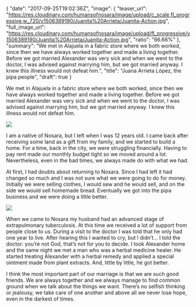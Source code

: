 {
  "date": "2017-09-25T19:02:36Z",
  "image": {
    "teaser_url": "https://res.cloudinary.com/humansofnosara/image/upload/c_scale,fl_progressive,w_720/v1506389190/Juanita%20Arrieta/Juanita-Action.jpg",
    "full_image_url": "https://res.cloudinary.com/humansofnosara/image/upload/fl_progressive/v1506389190/Juanita%20Arrieta/Juanita-Action.jpg",
    "ratio": "66.66%"
  },
  "summary": "We met in Alajuela in a fabric store where we both worked, since then we have always worked together and made a living together. Before we got married Alexander was very sick and when we went to the doctor, I was advised against marrying him, but we got married anyway. I knew this illness would not defeat him.",
  "title": "Juana Arrieta López, the pipa people",
  "draft": true
}
<p>We met in Alajuela in a fabric store where we both worked, since then we have always worked together and made a living together. Before we got married Alexander was very sick and when we went to the doctor, I was advised against marrying him, but we got married anyway. I knew this illness would not defeat him.</p>
<img src="https://res.cloudinary.com/humansofnosara/image/upload/fl_progressive/v1506389183/Juanita%20Arrieta/Juanita-Full.jpg" srcset="https://res.cloudinary.com/humansofnosara/image/upload/fl_progressive/v1506389183/Juanita%20Arrieta/Juanita-Full.jpg 1000w, https://res.cloudinary.com/humansofnosara/image/upload/c_scale,fl_progressive,w_720/v1506389183/Juanita%20Arrieta/Juanita-Full.jpg 720w" sizes="100vw">
<p>I am a native of Nosara, but I left when I was 12 years old. I came back after receiving some land as a gift from my family, and we started to build a home. For a time, back in the city, we were struggling financially. Having to pay rent made our monthly budget tight so we moved around a lot. Nevertheless, even in the bad times, we always made do with what we had.</p>
<p>At first, I had doubts about returning to Nosara. Since I had left it had changed so much and I was not sure what we were going to do for money. Initially we were selling clothes, I would sew and he would sell, and on the side we would sell homemade bread. Eventually we got into the pipa business and we were doing a little better.</p>
<img src="https://res.cloudinary.com/humansofnosara/image/upload/fl_progressive/v1506389183/Juanita%20Arrieta/Juanita-Action-2.jpg" srcset="https://res.cloudinary.com/humansofnosara/image/upload/fl_progressive/v1506389183/Juanita%20Arrieta/Juanita-Action-2.jpg 1000w, https://res.cloudinary.com/humansofnosara/image/upload/c_scale,w_720,fl_progressive/v1506389183/Juanita%20Arrieta/Juanita-Action-2.jpg 720w" sizes="100vw">
<p>When we came to Nosara my husband had an advanced stage of extrapulmonary tuberculosis. At this time we received a lot of support from people close to us. During a visit to the doctor I was told that he only had one year to live. After hearing this I wanted to cry, but I didn’t… I told the doctor: you’re not God, that’s not for you to decide. I took Alexander home and the same night we met a man who was a herbal medicine healer. He started treating Alexander with a herbal remedy and applied a special ointment made from plant extracts. And, little by little, he got better.</p>
<p>I think the most important part of our marriage is that we are such good friends. We are always together and we always manage to find common ground when we talk about the things we want. There’s no selfish thinking or jealousy, we take care of one another and above all we never lose hope, even in the darkest of times.</p>
